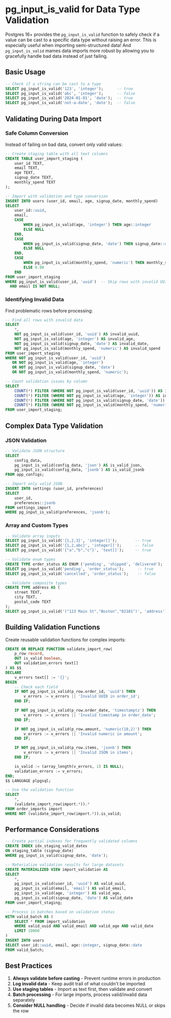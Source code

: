 # pg_input_is_valid for Data Type Validation

Postgres 16+ provides the `pg_input_is_valid` function to safely check if a value can be cast to a specific data type without raising an error. This is especially useful when importing semi-structured data! And `pg_input_is_valid` mames  data imports more robust by allowing you to gracefully handle bad data instead of just failing.

## Basic Usage

```sql
-- Check if a string can be cast to a type
SELECT pg_input_is_valid('123', 'integer');      -- true
SELECT pg_input_is_valid('abc', 'integer');      -- false
SELECT pg_input_is_valid('2024-01-01', 'date');  -- true
SELECT pg_input_is_valid('not-a-date', 'date');  -- false
```

## Validating During Data Import

### Safe Column Conversion

Instead of failing on bad data, convert only valid values:

```sql
-- Create staging table with all text columns
CREATE TABLE user_import_staging (
    user_id TEXT,
    email TEXT,
    age TEXT,
    signup_date TEXT,
    monthly_spend TEXT
);

-- Import with validation and type conversion
INSERT INTO users (user_id, email, age, signup_date, monthly_spend)
SELECT
    user_id::uuid,
    email,
    CASE
        WHEN pg_input_is_valid(age, 'integer') THEN age::integer
        ELSE NULL
    END,
    CASE
        WHEN pg_input_is_valid(signup_date, 'date') THEN signup_date::date
        ELSE NULL
    END,
    CASE
        WHEN pg_input_is_valid(monthly_spend, 'numeric') THEN monthly_spend::numeric
        ELSE 0.00
    END
FROM user_import_staging
WHERE pg_input_is_valid(user_id, 'uuid')  -- Skip rows with invalid UUIDs
  AND email IS NOT NULL;
```

### Identifying Invalid Data

Find problematic rows before processing:

```sql
-- Find all rows with invalid data
SELECT
    *,
    NOT pg_input_is_valid(user_id, 'uuid') AS invalid_uuid,
    NOT pg_input_is_valid(age, 'integer') AS invalid_age,
    NOT pg_input_is_valid(signup_date, 'date') AS invalid_date,
    NOT pg_input_is_valid(monthly_spend, 'numeric') AS invalid_spend
FROM user_import_staging
WHERE NOT pg_input_is_valid(user_id, 'uuid')
   OR NOT pg_input_is_valid(age, 'integer')
   OR NOT pg_input_is_valid(signup_date, 'date')
   OR NOT pg_input_is_valid(monthly_spend, 'numeric');

-- Count validation issues by column
SELECT
    COUNT(*) FILTER (WHERE NOT pg_input_is_valid(user_id, 'uuid')) AS invalid_uuids,
    COUNT(*) FILTER (WHERE NOT pg_input_is_valid(age, 'integer')) AS invalid_ages,
    COUNT(*) FILTER (WHERE NOT pg_input_is_valid(signup_date, 'date')) AS invalid_dates,
    COUNT(*) FILTER (WHERE NOT pg_input_is_valid(monthly_spend, 'numeric')) AS invalid_spends
FROM user_import_staging;
```

## Complex Data Type Validation

### JSON Validation

```sql
-- Validate JSON structure
SELECT
    config_data,
    pg_input_is_valid(config_data, 'json') AS is_valid_json,
    pg_input_is_valid(config_data, 'jsonb') AS is_valid_jsonb
FROM app_configs;

-- Import only valid JSON
INSERT INTO settings (user_id, preferences)
SELECT
    user_id,
    preferences::jsonb
FROM settings_import
WHERE pg_input_is_valid(preferences, 'jsonb');
```

### Array and Custom Types

```sql
-- Validate array inputs
SELECT pg_input_is_valid('{1,2,3}', 'integer[]');        -- true
SELECT pg_input_is_valid('{1,2,abc}', 'integer[]');      -- false
SELECT pg_input_is_valid('{"a","b","c"}', 'text[]');     -- true

-- Validate enum types
CREATE TYPE order_status AS ENUM ('pending', 'shipped', 'delivered');
SELECT pg_input_is_valid('pending', 'order_status');      -- true
SELECT pg_input_is_valid('cancelled', 'order_status');    -- false

-- Validate composite types
CREATE TYPE address AS (
    street TEXT,
    city TEXT,
    postal_code TEXT
);
SELECT pg_input_is_valid('("123 Main St","Boston","02101")', 'address');  -- true
```

## Building Validation Functions

Create reusable validation functions for complex imports:

```sql
CREATE OR REPLACE FUNCTION validate_import_row(
    p_row record,
    OUT is_valid boolean,
    OUT validation_errors text[]
) AS $$
DECLARE
    v_errors text[] := '{}';
BEGIN
    -- Check each field
    IF NOT pg_input_is_valid(p_row.order_id, 'uuid') THEN
        v_errors := v_errors || 'Invalid UUID in order_id';
    END IF;

    IF NOT pg_input_is_valid(p_row.order_date, 'timestamptz') THEN
        v_errors := v_errors || 'Invalid timestamp in order_date';
    END IF;

    IF NOT pg_input_is_valid(p_row.amount, 'numeric(10,2)') THEN
        v_errors := v_errors || 'Invalid numeric in amount';
    END IF;

    IF NOT pg_input_is_valid(p_row.items, 'jsonb') THEN
        v_errors := v_errors || 'Invalid JSON in items';
    END IF;

    is_valid := (array_length(v_errors, 1) IS NULL);
    validation_errors := v_errors;
END;
$$ LANGUAGE plpgsql;

-- Use the validation function
SELECT
    *,
    (validate_import_row(import.*)).*
FROM order_imports import
WHERE NOT (validate_import_row(import.*)).is_valid;
```

## Performance Considerations

```sql
-- Create partial indexes for frequently validated columns
CREATE INDEX idx_staging_valid_dates
ON staging_table (signup_date)
WHERE pg_input_is_valid(signup_date, 'date');

-- Materialize validation results for large datasets
CREATE MATERIALIZED VIEW import_validation AS
SELECT
    *,
    pg_input_is_valid(user_id, 'uuid') AS valid_uuid,
    pg_input_is_valid(email, 'email') AS valid_email,
    pg_input_is_valid(age, 'integer') AS valid_age,
    pg_input_is_valid(signup_date, 'date') AS valid_date
FROM user_import_staging;

-- Process in batches based on validation status
WITH valid_batch AS (
    SELECT * FROM import_validation
    WHERE valid_uuid AND valid_email AND valid_age AND valid_date
    LIMIT 10000
)
INSERT INTO users
SELECT user_id::uuid, email, age::integer, signup_date::date
FROM valid_batch;
```

## Best Practices

1. **Always validate before casting** - Prevent runtime errors in production
2. **Log invalid data** - Keep audit trail of what couldn't be imported
3. **Use staging tables** - Import as text first, then validate and convert
4. **Batch processing** - For large imports, process valid/invalid data separately
5. **Consider NULL handling** - Decide if invalid data becomes NULL or skips the row

